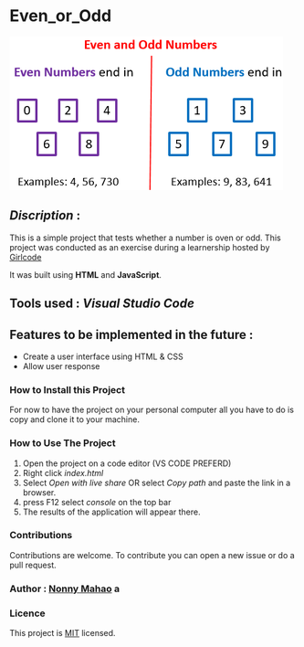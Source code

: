 # Even_or_Odd

![Even_Odd tester](even.png "Even_Odd")

## *Discription* : 
This is a simple project that tests whether a number is oven or odd.
This project was conducted as an exercise during a learnership hosted by [Girlcode](https://github.com/GirlCodeZA)

It was built using **HTML** and **JavaScript**.
## Tools used : *Visual Studio Code*

## Features to be implemented in the future :
* Create a user interface using HTML & CSS
* Allow user response


### How to Install this Project
 For now to have the project on your personal computer all you have to do is copy and clone it to your machine.

### How to Use The Project
1. Open the project on a code editor (VS CODE PREFERD)
2. Right click *index.html*
3. Select *Open with live share* OR select *Copy path* and paste the link in a browser.
4. press F12 select *console* on the top bar
5. The results of the application will appear there.

### Contributions
Contributions are welcome. To contribute you can open a new issue or do a pull request.


### Author : **[Nonny Mahao](https://github.com/Nonny-Mahao)** a

### Licence
This project is [MIT](https://www.google.com) licensed.